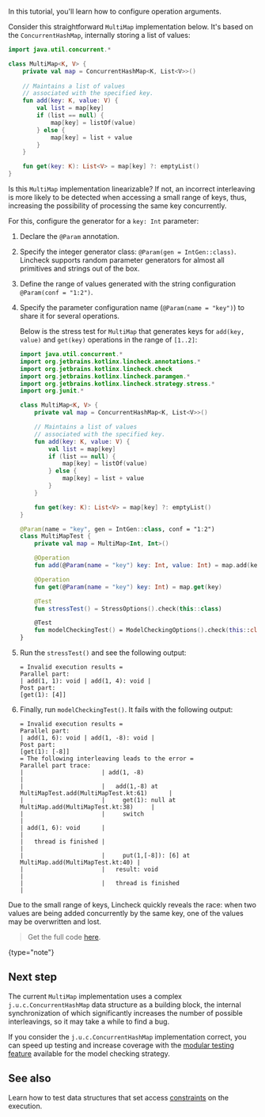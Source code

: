 [//]: # (title: Operation arguments)

In this tutorial, you'll learn how to configure operation arguments.

Consider this straightforward `MultiMap` implementation below. It's based on the `ConcurrentHashMap`, internally storing
a list of values:

```kotlin
import java.util.concurrent.*

class MultiMap<K, V> {
    private val map = ConcurrentHashMap<K, List<V>>()
   
    // Maintains a list of values 
    // associated with the specified key.
    fun add(key: K, value: V) {
        val list = map[key]
        if (list == null) {
            map[key] = listOf(value)
        } else {
            map[key] = list + value
        }
    }

    fun get(key: K): List<V> = map[key] ?: emptyList()
}
```

Is this `MultiMap` implementation linearizable? If not, an incorrect interleaving is more likely to be detected
when accessing a small range of keys, thus, increasing the possibility of processing the same key concurrently.

For this, configure the generator for a `key: Int` parameter:

1. Declare the `@Param` annotation.
2. Specify the integer generator class: `@Param(gen = IntGen::class)`.
   Lincheck supports random parameter generators for almost all primitives and strings out of the box.
3. Define the range of values generated with the string configuration `@Param(conf = "1:2")`.
4. Specify the parameter configuration name (`@Param(name = "key")`) to share it for several operations.

   Below is the stress test for `MultiMap` that generates keys for `add(key, value)` and `get(key)` operations in the
   range of `[1..2]`: 
   
   ```kotlin
   import java.util.concurrent.*
   import org.jetbrains.kotlinx.lincheck.annotations.*
   import org.jetbrains.kotlinx.lincheck.check
   import org.jetbrains.kotlinx.lincheck.paramgen.*
   import org.jetbrains.kotlinx.lincheck.strategy.stress.*
   import org.junit.*
   
   class MultiMap<K, V> {
       private val map = ConcurrentHashMap<K, List<V>>()
   
       // Maintains a list of values 
       // associated with the specified key.
       fun add(key: K, value: V) {
           val list = map[key]
           if (list == null) {
               map[key] = listOf(value)
           } else {
               map[key] = list + value
           }
       }

       fun get(key: K): List<V> = map[key] ?: emptyList()
   }
   
   @Param(name = "key", gen = IntGen::class, conf = "1:2")
   class MultiMapTest {
       private val map = MultiMap<Int, Int>()
   
       @Operation
       fun add(@Param(name = "key") key: Int, value: Int) = map.add(key, value)
   
       @Operation
       fun get(@Param(name = "key") key: Int) = map.get(key)
   
       @Test
       fun stressTest() = StressOptions().check(this::class)
   
       @Test
       fun modelCheckingTest() = ModelCheckingOptions().check(this::class)
   }
   ```

5. Run the `stressTest()` and see the following output:

   ```text
   = Invalid execution results =
   Parallel part:
   | add(1, 1): void | add(1, 4): void |
   Post part:
   [get(1): [4]]
   ```

6. Finally, run `modelCheckingTest()`. It fails with the following output:

   ```text
   = Invalid execution results =
   Parallel part:
   | add(1, 6): void | add(1, -8): void |
   Post part:
   [get(1): [-8]]
   = The following interleaving leads to the error =
   Parallel part trace:
   |                      | add(1, -8)                                               |
   |                      |   add(1,-8) at MultiMapTest.add(MultiMapTest.kt:61)      |
   |                      |     get(1): null at MultiMap.add(MultiMapTest.kt:38)     |
   |                      |     switch                                               |
   | add(1, 6): void      |                                                          |
   |   thread is finished |                                                          |
   |                      |     put(1,[-8]): [6] at MultiMap.add(MultiMapTest.kt:40) |
   |                      |   result: void                                           |
   |                      |   thread is finished                                     |
   ```

Due to the small range of keys, Lincheck quickly reveals the race: when two values are being added concurrently by the same key, 
one of the values may be overwritten and lost.

> Get the full code [here](https://github.com/Kotlin/kotlinx-lincheck/blob/guide/src/jvm/test/org/jetbrains/kotlinx/lincheck/test/guide/MultiMapTest.kt).
>
{type="note"}

## Next step

The current `MultiMap` implementation uses a complex `j.u.c.ConcurrentHashMap` data structure as a building block,
the internal synchronization of which significantly increases the number of possible interleavings, so it may take a while
to find a bug. 

If you consider the `j.u.c.ConcurrentHashMap` implementation correct, you can speed up testing 
and increase coverage with the [modular testing feature](modular-testing.md) available for the model checking strategy.

## See also

Learn how to test data structures that set access [constraints](constraints.md) on the execution.